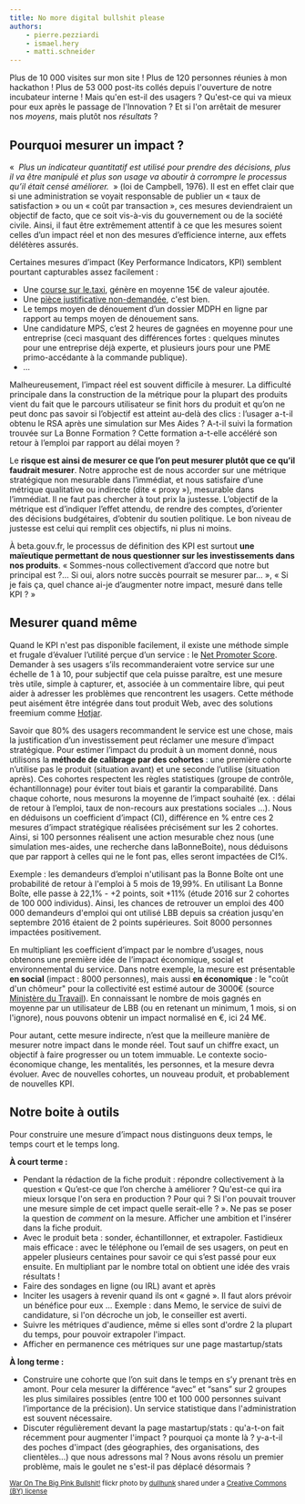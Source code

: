 ```yaml
---
title: No more digital bullshit please
authors:
    - pierre.pezziardi
    - ismael.hery
    - matti.schneider
---
```


Plus de 10 000 visites sur mon site ! Plus de 120 personnes réunies à mon hackathon ! Plus de 53 000 post-its collés depuis l'ouverture de notre incubateur interne ! Mais qu'en est-il des usagers ? Qu'est-ce qui va mieux pour eux après le passage de l'Innovation ? Et si l'on arrêtait de mesurer nos _moyens_, mais plutôt nos _résultats_ ?

<!--more-->

## Pourquoi mesurer un impact ?

«  _Plus un indicateur quantitatif est utilisé pour prendre des décisions, plus il va être manipulé et plus son usage va aboutir à corrompre le processus qu’il était censé améliorer._  » (loi de Campbell, 1976). Il est en effet clair que si une administration se voyait responsable de publier un « taux de satisfaction » ou un « coût par transaction », ces mesures deviendraient un objectif de facto, que ce soit vis-à-vis du gouvernement ou de la société civile. Ainsi, il faut être extrêmement attentif à ce que les mesures soient celles d’un impact réel et non des mesures d’efficience interne, aux effets délétères assurés.

Certaines mesures d’impact (Key Performance Indicators, KPI) semblent pourtant capturables assez facilement :

* Une [course sur le.taxi](https://api.taxi/stats), génère en moyenne 15€ de valeur ajoutée.
* Une [pièce justificative non-demandée](https://api.gouv.fr/api/api-entreprise.html), c'est bien.
* Le temps moyen de dénouement d’un dossier MDPH en ligne par rapport au temps moyen de dénouement sans.
* Une candidature MPS, c’est 2 heures de gagnées en moyenne pour une entreprise (ceci masquant des différences fortes : quelques minutes pour une entreprise déjà experte, et plusieurs jours pour une PME primo-accédante à la commande publique).
* …

Malheureusement, l’impact réel est souvent difficile à mesurer. La difficulté principale dans la construction de la métrique pour la plupart des produits vient du fait que le parcours utilisateur se finit hors du produit et qu’on ne peut donc pas savoir si l’objectif est atteint au-delà des clics : l’usager a-t-il obtenu le RSA après une simulation sur Mes Aides ? A-t-il suivi la formation trouvée sur La Bonne Formation ? Cette formation a-t-elle accéléré son retour à l’emploi par rapport au délai moyen ?

Le **risque est ainsi de mesurer ce que l’on peut mesurer plutôt que ce qu’il faudrait mesurer**. Notre approche est de nous accorder sur une métrique stratégique non mesurable dans l’immédiat, et nous satisfaire d’une métrique qualitative ou indirecte (dite « proxy »), mesurable dans l’immédiat. Il ne faut pas chercher à tout prix la justesse. L’objectif de la métrique est d’indiquer l’effet attendu, de rendre des comptes, d’orienter des décisions budgétaires, d’obtenir du soutien politique. Le bon niveau de justesse est celui qui remplit ces objectifs, ni plus ni moins.

À beta.gouv.fr, le processus de définition des KPI est surtout **une maïeutique permettant de nous questionner sur les investissements dans nos produits**. « Sommes-nous collectivement d’accord que notre but principal est ?… Si oui, alors notre succès pourrait se mesurer par… », « Si je fais ça, quel chance ai-je d’augmenter notre impact, mesuré dans telle KPI ? »

## Mesurer quand même

Quand le KPI n'est pas disponible facilement, il existe une méthode simple et frugale d’évaluer l’utilité perçue d’un service : le [Net Promoter Score](https://en.wikipedia.org/wiki/Net_Promoter). Demander à ses usagers s’ils recommanderaient votre service sur une échelle de 1 à 10, pour subjectif que cela puisse paraître, est une mesure très utile, simple à capturer, et, associée à un commentaire libre, qui peut aider à adresser les problèmes que rencontrent les usagers. Cette méthode peut aisément être intégrée dans tout produit Web, avec des solutions freemium comme [Hotjar](https://www.getapp.fr/business-intelligence-analytics-software/a/hotjar/alternatives/).

Savoir que 80% des usagers recommandent le service est une chose, mais la justification d’un investissement peut réclamer une mesure d’impact stratégique. Pour estimer l’impact du produit à un moment donné, nous utilisons la **méthode de calibrage par des cohortes** : une première cohorte n’utilise pas le produit (situation avant) et une seconde l’utilise (situation après). Ces cohortes respectent les règles statistiques (groupe de contrôle, échantillonnage) pour éviter tout biais et garantir la comparabilité. Dans chaque cohorte, nous mesurons la moyenne de l’impact souhaité (ex. : délai de retour à l’emploi, taux de non-recours aux prestations sociales …). Nous en déduisons un coefficient d’impact (CI), différence en % entre ces 2 mesures d’impact stratégique réalisées précisément sur les 2 cohortes. Ainsi, si 100 personnes réalisent une action mesurable chez nous (une simulation mes-aides, une recherche dans laBonneBoite), nous déduisons que par rapport à celles qui ne le font pas, elles seront impactées de CI%.

Exemple : les demandeurs d’emploi n'utilisant pas la Bonne Boîte ont une probabilité de retour à l'emploi à 5 mois de 19,99%. En utilisant La Bonne Boîte, elle passe à 22,1% - +2 points, soit +11% (étude 2016 sur 2 cohortes de 100 000 individus). Ainsi, les chances de retrouver un emploi des 400 000 demandeurs d'emploi qui ont utilisé LBB depuis sa création jusqu'en septembre 2016 étaient de 2 points supérieures. Soit 8000 personnes impactées positivement.

En multipliant les coefficient d’impact par le nombre d’usages, nous obtenons une première idée de l’impact économique, social et environnemental du service. Dans notre exemple, la mesure est présentable **en social** (impact : 8000 personnes), mais aussi **en économique** : le "coût d'un chômeur" pour la collectivité est estimé autour de 3000€ (source [Ministère du Travail](http://travail-emploi.gouv.fr/publications/Revue_Travail-et-Emploi/pdf/40_2998.pdf)). En connaissant le nombre de mois gagnés en moyenne par un utilisateur de LBB (ou en retenant un minimum, 1 mois, si on l'ignore), nous pouvons obtenir un impact normalisé en €, ici 24 M€.

Pour autant, cette mesure indirecte, n’est que la meilleure manière de mesurer notre impact dans le monde réel. Tout sauf un chiffre exact, un objectif à faire progresser ou un totem immuable. Le contexte socio-économique change, les mentalités, les personnes, et la mesure devra évoluer. Avec de nouvelles cohortes, un nouveau produit, et probablement de nouvelles KPI.

## Notre boite à outils

Pour construire une mesure d’impact nous distinguons deux temps, le temps court et le temps long.

**À court terme :**

* Pendant la rédaction de la fiche produit : répondre collectivement à la question « Qu’est-ce que l’on cherche à améliorer ? Qu'est-ce qui ira mieux lorsque l'on sera en production ? Pour qui ? Si l'on pouvait trouver une mesure simple de cet impact quelle serait-elle ? ». Ne pas se poser la question de _comment_ on la mesure. Afficher une ambition et l'insérer dans la fiche produit.
* Avec le produit beta : sonder, échantillonner, et extrapoler. Fastidieux mais efficace : avec le téléphone ou l’email de ses usagers, on peut en appeler plusieurs centaines pour savoir ce qui s’est passé pour eux ensuite. En multipliant par le nombre total on obtient une idée des vrais résultats !
* Faire des sondages en ligne (ou IRL) avant et après
* Inciter les usagers à revenir quand ils ont « gagné ». Il faut alors prévoir un bénéfice pour eux … Exemple : dans Memo, le service de suivi de candidature, si l'on décroche un job, le conseiller est averti.
* Suivre les métriques d'audience, même si elles sont d'ordre 2 la plupart du temps, pour pouvoir extrapoler l'impact.
* Afficher en permanence ces métriques sur une page mastartup/stats

**À long terme :**

* Construire une cohorte que l’on suit dans le temps en s’y prenant très en amont. Pour cela mesurer la différence “avec” et “sans” sur 2 groupes les plus similaires possibles (entre 100 et 100 000 personnes suivant l’importance de la précision). Un service statistique dans l'administration est souvent nécessaire.
* Discuter régulièrement devant la page mastartup/stats : qu'a-t-on fait récemment pour augmenter l'impact ? pourquoi ça monte là ? y-a-t-il des poches d'impact (des géographies, des organisations, des clientèles…) que nous adressons mal ? Nous avons résolu un premier problème, mais le goulet ne s'est-il pas déplacé désormais ?

<small><a title="War On The Big Pink Bullshit!" href="https://flickr.com/photos/dullhunk/2346562184">War On The Big Pink Bullshit!</a> flickr photo by <a href="https://flickr.com/people/dullhunk">dullhunk</a> shared under a <a href="https://creativecommons.org/licenses/by/2.0/">Creative Commons (BY) license</a></small>
